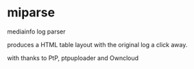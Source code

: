 miparse
=======

mediainfo log parser

produces a HTML table layout with the original log a click away.

with thanks to PtP, ptpuploader and Owncloud